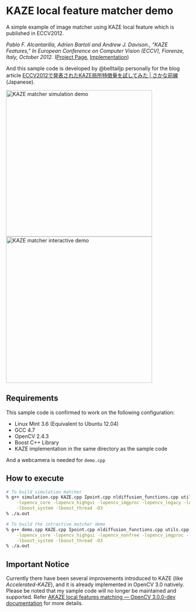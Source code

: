 # KAZE local feature matcher demo

A simple example of image matcher using KAZE local feature which is published in ECCV2012.

_Pablo F. Alcantarilla, Adrien Bartoli and Andrew J. Davison., "KAZE Features," In European Conference on Computer Vision (ECCV), Fiorenze, Italy, October 2012._
([Project Page](http://www.robesafe.com/personal/pablo.alcantarilla/kaze.html), [Implementation](https://github.com/pablofdezalc/kaze))

And this sample code is developed by @belltailjp personally for the blog article [ECCV2012で発表されたKAZE局所特徴量を試してみた | さかな前線](http://daily.belltail.jp/?p=1352#hs_9bb14cfc32bcc907176d4323f74c92d4_header_5) (Japanese).

<img src="http://daily.belltail.jp/wp-content/uploads/2012/12/20121208_scr_simulation.png" alt="KAZE matcher simulation demo" width="400"/>
<img src="http://daily.belltail.jp/wp-content/uploads/2012/12/20121208_scr_demo1.png" alt="KAZE matcher interactive demo" width="400"/>


## Requirements

This sample code is confirmed to work on the following configuration:

- Linux Mint 3.6 (Equivalent to Ubuntu 12.04)
- GCC 4.7
- OpenCV 2.4.3
- Boost C++ Library
- KAZE implementation in the same directory as the sample code

And a webcamera is needed for `demo.cpp`


## How to execute

```bash
# To build simulation matcher
% g++ simulation.cpp KAZE.cpp Ipoint.cpp nldiffusion_functions.cpp utils.cpp \
    -lopencv_core -lopencv_highgui -lopencv_imgproc -lopencv_legacy -lopencv_features2d -lopencv_nonfree \
    -lboost_system -lboost_thread -O3
% ./a.out

# To build the intractive matcher demo
% g++ demo.cpp KAZE.cpp Ipoint.cpp nldiffusion_functions.cpp utils.cpp \
    -lopencv_core -lopencv_highgui -lopencv_nonfree -lopencv_imgproc -lopencv_legacy -lopencv_features2d \
    -lboost_system -lboost_thread -O3
% ./a.out
```

## Important Notice

Currently there have been several improvements introduced to KAZE (like _Accelerated-KAZE_), and it is already implemented in OpenCV 3.0 natively.
Please be noted that my sample code will no longer be maintained and supported.
Refer [AKAZE local features matching — OpenCV 3.0.0-dev documentation](http://docs.opencv.org/3.0-beta/doc/tutorials/features2d/akaze_matching/akaze_matching.html) for more details.


